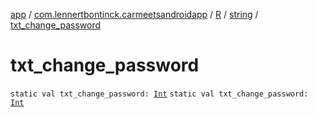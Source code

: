 [app](../../../index.md) / [com.lennertbontinck.carmeetsandroidapp](../../index.md) / [R](../index.md) / [string](index.md) / [txt_change_password](./txt_change_password.md)

# txt_change_password

`static val txt_change_password: `[`Int`](https://kotlinlang.org/api/latest/jvm/stdlib/kotlin/-int/index.html)
`static val txt_change_password: `[`Int`](https://kotlinlang.org/api/latest/jvm/stdlib/kotlin/-int/index.html)